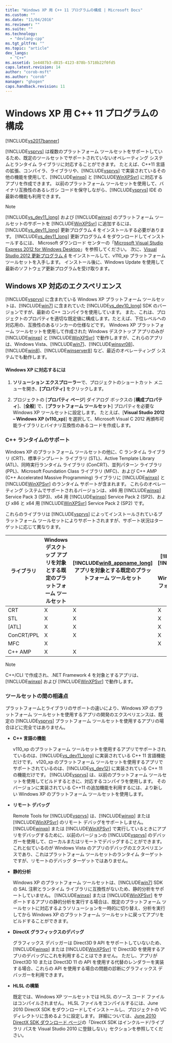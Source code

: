 ```yaml
---
title: "Windows XP 用 C++ 11 プログラムの構成 | Microsoft Docs"
ms.custom: ""
ms.date: "11/04/2016"
ms.reviewer: ""
ms.suite: ""
ms.technology: 
  - "devlang-cpp"
ms.tgt_pltfrm: ""
ms.topic: "article"
dev_langs: 
  - "C++"
ms.assetid: 1e4487b3-d815-4123-878b-5718b22f0fd5
caps.latest.revision: 14
author: "corob-msft"
ms.author: "corob"
manager: "ghogen"
caps.handback.revision: 11
---
```

# Windows XP 用 C++ 11 プログラムの構成
[!INCLUDE[vs2017banner](../assembler/inline/includes/vs2017banner.md)]

[!INCLUDE[vsprvs](../assembler/masm/includes/vsprvs_md.md)] は複数のプラットフォーム ツールセットをサポートしているため、既定のツールセットでサポートされていないオペレーティング システムとランタイム ライブラリに対応することができます。  たとえば、C\+\+11 言語の拡張、コンパイラ、ライブラリや、[!INCLUDE[vsprvs](../assembler/masm/includes/vsprvs_md.md)] で実装されているその他の機能を使用して、[!INCLUDE[winxp](../build/includes/winxp_md.md)] と [!INCLUDE[WinXPSvr](../build/includes/winxpsvr_md.md)] に対応するアプリを作成できます。  以前のプラットフォーム ツールセットを使用して、バイナリ互換性のあるレガシ コードを保守しながら、[!INCLUDE[vsprvs](../assembler/masm/includes/vsprvs_md.md)] IDE の最新の機能も利用できます。  
  
> [!NOTE]
>  [!INCLUDE[vs_dev11_long](../build/includes/vs_dev11_long_md.md)] および [!INCLUDE[winxp](../build/includes/winxp_md.md)] のプラットフォーム ツールセットのサポートを [!INCLUDE[WinXPSvr](../build/includes/winxpsvr_md.md)] に追加するには、[!INCLUDE[vs_dev11_long](../build/includes/vs_dev11_long_md.md)] 更新プログラム 4 をインストールする必要があります。  [!INCLUDE[vs_dev11_long](../build/includes/vs_dev11_long_md.md)] 更新プログラム 4 をダウンロードしてインストールするには、 Microsoft ダウンロード センターの「[Microsoft Visual Studio Express 2012 for Windows Desktop](http://go.microsoft.com/fwlink/?LinkID=265464)」を参照してください。  次に、[Visual Studio 2012 更新プログラム 4](http://go.microsoft.com/fwlink/?LinkID=335900) をインストールして、v110\_xp プラットフォーム ツールセットを入手します。  インストール後に、Windows Update を使用して最新のソフトウェア更新プログラムを受け取ります。  
  
## Windows XP 対応のエクスペリエンス  
 [!INCLUDE[vsprvs](../assembler/masm/includes/vsprvs_md.md)] に含まれている Windows XP プラットフォーム ツールセットは、[!INCLUDE[win7](../build/includes/win7_md.md)] に含まれていた [!INCLUDE[vs_dev10_long](../build/includes/vs_dev10_long_md.md)] SDK のバージョンですが、最新の C\+\+ コンパイラを使用しています。  また、これは、プロジェクトのプロパティを適切な既定値に構成します。たとえば、下位レベルへの対応用の、互換性のあるリンカーの仕様などです。  Windows XP プラットフォーム ツールセットを使用して作成された Windows デスクトップ アプリのみが [!INCLUDE[winxp](../build/includes/winxp_md.md)] と [!INCLUDE[WinXPSvr](../build/includes/winxpsvr_md.md)] で動作しますが、これらのアプリは、Windows Vista、[!INCLUDE[win7](../build/includes/win7_md.md)]、[!INCLUDE[winsvr08](../build/includes/winsvr08_md.md)]、[!INCLUDE[win8](../build/includes/win8_md.md)]、[!INCLUDE[winserver8](../build/includes/winserver8_md.md)] など、最近のオペレーティング システムでも動作します。  
  
#### Windows XP に対応するには  
  
1.  **ソリューション エクスプローラー**で、プロジェクトのショートカット メニューを開き、**\[プロパティ\]** をクリックします。  
  
2.  プロジェクトの \[**プロパティ ページ**\] ダイアログ ボックスの \[**構成プロパティ**\]、\[**全般**\] で、\[**プラットフォーム ツールセット**\] プロパティを必要な Windows XP ツールセットに設定します。  たとえば、\[**Visual Studio 2012 – Windows XP \(v110\_xp\)**\] を選択して、Microsoft Visual C 2012 再頒布可能ライブラリとバイナリ互換性のあるコードを作成します。  
  
### C\+\+ ランタイムのサポート  
 Windows XP のプラットフォーム ツールセットの他に、C ランタイム ライブラリ \(CRT\)、標準テンプレート ライブラリ \(STL\)、Active Template Library \(ATL\)、同時実行ランタイム ライブラリ \(ConCRT\)、並列パターン ライブラリ \(PPL\)、Microsoft Foundation Class ライブラリ \(MFC\)、および C\+\+ AMP \(C\+\+ Accelerated Massive Programming\) ライブラリに [!INCLUDE[winxp](../build/includes/winxp_md.md)] と [!INCLUDE[WinXPSvr](../build/includes/winxpsvr_md.md)] のランタイム サポートが含まれます。  これらのオペレーティング システムでサポートされるバージョンは、x86 用 [!INCLUDE[winxp](../build/includes/winxp_md.md)] Service Pack 3 \(SP3\)、x64 用 [!INCLUDE[winxp](../build/includes/winxp_md.md)] Service Pack 2 \(SP2\)、および x86 と x64 用 [!INCLUDE[WinXPSvr](../build/includes/winxpsvr_md.md)] Service Pack 2 \(SP2\) です。  
  
 これらのライブラリは [!INCLUDE[vsprvs](../assembler/masm/includes/vsprvs_md.md)] によってインストールされているプラットフォーム ツールセットによりサポートされますが、サポート状況はターゲットに応じて異なります。  
  
|ライブラリ|Windows デスクトップ アプリを対象とする既定のプラットフォーム ツールセット|[!INCLUDE[win8_appname_long](../build/includes/win8_appname_long_md.md)] アプリを対象とする既定のプラットフォーム ツールセット|[!INCLUDE[winxp](../build/includes/winxp_md.md)]、[!INCLUDE[WinXPSvr](../build/includes/winxpsvr_md.md)] を対象とする Windows XP プラットフォーム ツールセット|  
|-----------|------------------------------------------------|---------------------------------------------------------------------------------------------------|------------------------------------------------------------------------------------------------------------------------------------------------------|  
|CRT|X|X|X|  
|STL|X|X|X|  
|\[ATL\]|X|X|X|  
|ConCRT\/PPL|X|X|X|  
|MFC|X||X|  
|C\+\+ AMP|X|X||  
  
> [!NOTE]
>  C\+\+\/CLI で作成され、.NET Framework 4 を対象とするアプリは、[!INCLUDE[winxp](../build/includes/winxp_md.md)] および [!INCLUDE[WinXPSvr](../build/includes/winxpsvr_md.md)] で動作します。  
  
### ツールセットの間の相違点  
 プラットフォームとライブラリのサポートの違いにより、Windows XP のプラットフォーム ツールセットを使用するアプリの開発のエクスペリエンスは、既定の [!INCLUDE[vsprvs](../assembler/masm/includes/vsprvs_md.md)] プラットフォーム ツールセットを使用するアプリの場合ほどに完全ではありません。  
  
-   **C\+\+ 言語の機能**  
  
     v110\_xp のプラットフォーム ツールセットを使用するアプリでサポートされているのは、[!INCLUDE[vs_dev11_long](../build/includes/vs_dev11_long_md.md)] に実装されている C\+\+ 11 言語機能だけです。  v120\_xp のプラットフォーム ツールセットを使用するアプリでサポートされているのは、[!INCLUDE[vs_dev12](../atl-mfc-shared/includes/vs_dev12_md.md)] に実装されている C\+\+ 11 の機能だけです。  [!INCLUDE[vsprvs](../assembler/masm/includes/vsprvs_md.md)] は、以前のプラットフォーム ツールセットを使用してビルドするときに、対応するコンパイラを使用します。  そのバージョンに実装されている C\+\+11 の追加機能を利用するには、より新しい Windows XP のプラットフォーム ツールセットを使用します。  
  
-   **リモート デバッグ**  
  
     Remote Tools for [!INCLUDE[vsprvs](../assembler/masm/includes/vsprvs_md.md)] は、[!INCLUDE[winxp](../build/includes/winxp_md.md)] または [!INCLUDE[WinXPSvr](../build/includes/winxpsvr_md.md)] のリモート デバッグをサポートしません。  [!INCLUDE[winxp](../build/includes/winxp_md.md)] または [!INCLUDE[WinXPSvr](../build/includes/winxpsvr_md.md)] で実行しているときにアプリをデバッグするために、以前のバージョンの [!INCLUDE[vsprvs](../assembler/masm/includes/vsprvs_md.md)] のデバッガーを使用して、ローカルまたはリモートでデバッグすることができます。  これと似ているのが Windows Vista のアプリのデバッグのエクスペリエンスであり、これはプラットフォーム ツールセットのランタイム ターゲットですが、リモートのデバッグ ターゲットではありません。  
  
-   **静的分析**  
  
     Windows XP のプラットフォーム ツールセットは、[!INCLUDE[win7](../build/includes/win7_md.md)] SDK の SAL 注釈とランタイム ライブラリに互換性がないため、静的分析をサポートしていません。  [!INCLUDE[winxp](../build/includes/winxp_md.md)] または [!INCLUDE[WinXPSvr](../build/includes/winxpsvr_md.md)] をサポートするアプリの静的分析を実行する場合は、既定のプラットフォーム ツールセットに対応するようソリューションを一時的に切り替え、分析を実行してから Windows XP のプラットフォーム ツールセットに戻ってアプリをビルドすることができます。  
  
-   **DirectX グラフィックスのデバッグ**  
  
     グラフィックス デバッガーは Direct3D 9 API をサポートしていないため、[!INCLUDE[winxp](../build/includes/winxp_md.md)] または [!INCLUDE[WinXPSvr](../build/includes/winxpsvr_md.md)] で Direct3D を使用するアプリのデバッグにこれを利用することはできません。  ただし、アプリが Direct3D 10 または Direct3D 11 の API を使用する代替のレンダラーを実装する場合、これらの API を使用する場合の問題の診断にグラフィックス デバッガーを利用できます。  
  
-   **HLSL の構築**  
  
     既定では、Windows XP ツールセットでは HLSL のソース コード ファイルはコンパイルされません。  HLSL ファイルをコンパイルするには、June 2010 DirectX SDK をダウンロードしてインストールし、プロジェクトの VC ディレクトリに含めるように設定します。  詳細については、[June 2010 DirectX SDK ダウンロード ページ](http://www.microsoft.com/download/details.aspx?displaylang=en&id=6812)の「DirectX SDK はインクルード\/ライブラリ パスを Visual Studio 2010 に登録しない」セクションを参照してください。